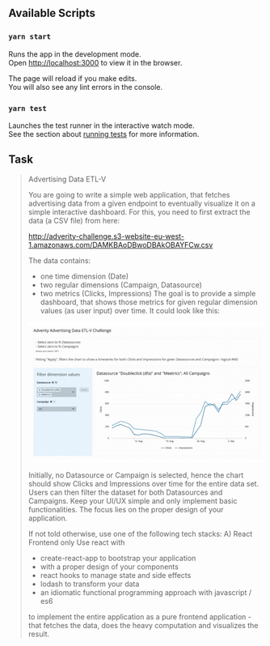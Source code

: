 ## Available Scripts

### `yarn start`

Runs the app in the development mode.\
Open [http://localhost:3000](http://localhost:3000) to view it in the browser.

The page will reload if you make edits.\
You will also see any lint errors in the console.

### `yarn test`

Launches the test runner in the interactive watch mode.\
See the section about [running tests](https://facebook.github.io/create-react-app/docs/running-tests) for more information.

## Task

> Advertising Data ETL-V
> 
> You are going to write a simple web application, that fetches advertising data from a given endpoint
> to eventually visualize it on a simple interactive dashboard.
> For this, you need to first extract the data (a CSV file) from here:
> 
> http://adverity-challenge.s3-website-eu-west-1.amazonaws.com/DAMKBAoDBwoDBAkOBAYFCw.csv
>
> The data contains:
> 
> - one time dimension (Date)
> - two regular dimensions (Campaign, Datasource)
> - two metrics (Clicks, Impressions)
> The goal is to provide a simple dashboard, that shows those metrics for given regular dimension
> values (as user input) over time. It could look like this:
> 
> ![](preview.png)
>
> Initially, no Datasource or Campaign is selected, hence the chart should show Clicks and
> Impressions over time for the entire data set. Users can then filter the dataset for both Datasources
> and Campaigns.
> Keep your UI/UX simple and only implement basic functionalities. The focus lies on the proper
> design of your application.
> 
> If not told otherwise, use one of the following tech stacks:
> A) React Frontend only
> Use react with
> - create-react-app to bootstrap your application
> - with a proper design of your components
> - react hooks to manage state and side effects
> - lodash to transform your data
> - an idiomatic functional programming approach with javascript / es6
>
> to implement the entire application as a pure frontend application - that fetches the data, does the
> heavy computation and visualizes the result.
